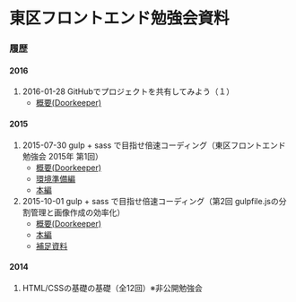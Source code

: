 # 東区フロントエンド勉強会資料

### 履歴

#### 2016

1. 2016-01-28 GitHubでプロジェクトを共有してみよう（１）
	- [概要(Doorkeeper)](https://higashiku.doorkeeper.jp/events/37200)

#### 2015

1. 2015-07-30 gulp + sass で目指せ倍速コーディング（東区フロントエンド勉強会 2015年 第1回）
	- [概要(Doorkeeper)](https://higashiku.doorkeeper.jp/events/28418)
	- [環境準備編](/PDF/workshop-2015-1a.pdf)
	- [本編](/PDF/workshop-2015-1b.pdf)
2. 2015-10-01 gulp + sass で目指せ倍速コーディング（第2回 gulpfile.jsの分割管理と画像作成の効率化）
	- [概要(Doorkeeper)](https://higashiku.doorkeeper.jp/events/30953)
	- [本編](/PDF/workshop-2015-2a.pdf)
	- [補足資料](/PDF/workshop-2015-2b.pdf)

#### 2014

1. HTML/CSSの基礎の基礎（全12回）※非公開勉強会